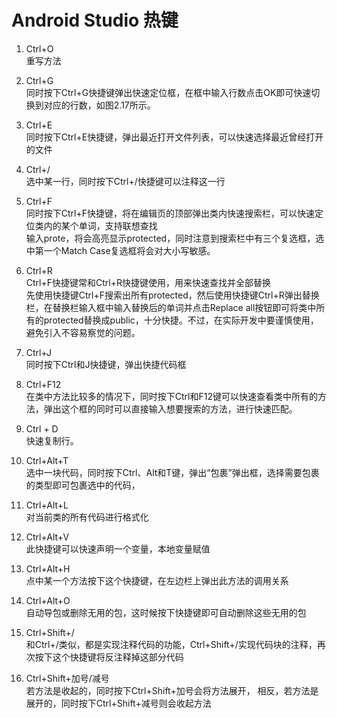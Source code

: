 # Android Studio 热键
1. Ctrl+O  
重写方法

1. Ctrl+G  
同时按下Ctrl+G快捷键弹出快速定位框，在框中输入行数点击OK即可快速切换到对应的行数，如图2.17所示。

1. Ctrl+E  
同时按下Ctrl+E快捷键，弹出最近打开文件列表，可以快速选择最近曾经打开的文件

1. Ctrl+/  
选中某一行，同时按下Ctrl+/快捷键可以注释这一行

1. Ctrl+F  
同时按下Ctrl+F快捷键，将在编辑页的顶部弹出类内快速搜索栏，可以快速定位类内的某个单词，支持联想查找  
输入prote，将会高亮显示protected，同时注意到搜索栏中有三个复选框，选中第一个Match Case复选框将会对大小写敏感。

1. Ctrl+R  
Ctrl+F快捷键常和Ctrl+R快捷键使用，用来快速查找并全部替换  
先使用快捷键Ctrl+F搜索出所有protected，然后使用快捷键Ctrl+R弹出替换栏，在替换栏输入框中输入替换后的单词并点击Replace all按钮即可将类中所有的protected替换成public，十分快捷。不过，在实际开发中要谨慎使用，避免引入不容易察觉的问题。

1. Ctrl+J  
同时按下Ctrl和J快捷键，弹出快捷代码框

1. Ctrl+F12  
在类中方法比较多的情况下，同时按下Ctrl和F12键可以快速查看类中所有的方法，弹出这个框的同时可以直接输入想要搜索的方法，进行快速匹配。

1. Ctrl + D  
快速复制行。

1. Ctrl+Alt+T  
选中一块代码，同时按下Ctrl、Alt和T键，弹出“包裹”弹出框，选择需要包裹的类型即可包裹选中的代码，

1. Ctrl+Alt+L  
对当前类的所有代码进行格式化

1. Ctrl+Alt+V  
此快捷键可以快速声明一个变量，本地变量赋值

1. Ctrl+Alt+H  
点中某一个方法按下这个快捷键，在左边栏上弹出此方法的调用关系

1. Ctrl+Alt+O  
自动导包或删除无用的包，这时候按下快捷键即可自动删除这些无用的包

1. Ctrl+Shift+/  
和Ctrl+/类似，都是实现注释代码的功能，Ctrl+Shift+/实现代码块的注释，再次按下这个快捷键将反注释掉这部分代码

1. Ctrl+Shift+加号/减号  
若方法是收起的，同时按下Ctrl+Shift+加号会将方法展开，
相反，若方法是展开的，同时按下Ctrl+Shift+减号则会收起方法
